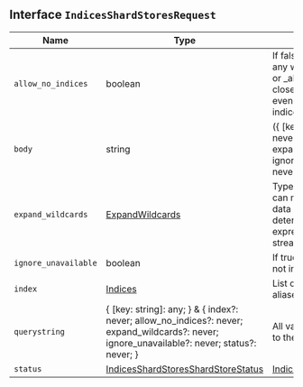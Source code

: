 ## Interface `IndicesShardStoresRequest`

| Name | Type | Description |
| - | - | - |
| `allow_no_indices` | boolean | If false, the request returns an error if any wildcard expression, index alias, or _all value targets only missing or closed indices. This behavior applies even if the request targets other open indices. |
| `body` | string | ({ [key: string]: any; } & { index?: never; allow_no_indices?: never; expand_wildcards?: never; ignore_unavailable?: never; status?: never; }) | All values in `body` will be added to the request body. |
| `expand_wildcards` | [ExpandWildcards](./ExpandWildcards.md) | Type of index that wildcard patterns can match. If the request can target data streams, this argument determines whether wildcard expressions match hidden data streams. |
| `ignore_unavailable` | boolean | If true, missing or closed indices are not included in the response. |
| `index` | [Indices](./Indices.md) | List of data streams, indices, and aliases used to limit the request. |
| `querystring` | { [key: string]: any; } & { index?: never; allow_no_indices?: never; expand_wildcards?: never; ignore_unavailable?: never; status?: never; } | All values in `querystring` will be added to the request querystring. |
| `status` | [IndicesShardStoresShardStoreStatus](./IndicesShardStoresShardStoreStatus.md) | [IndicesShardStoresShardStoreStatus](./IndicesShardStoresShardStoreStatus.md)[] | List of shard health statuses used to limit the request. |
